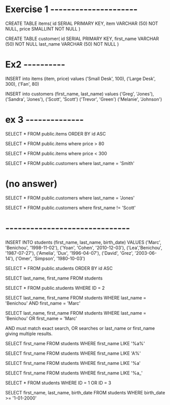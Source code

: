 # Exercise 1 ---------------------


CREATE TABLE items(
 id SERIAL PRIMARY KEY,
 item VARCHAR (50) NOT NULL,
 price SMALLINT NOT NULL
)

CREATE TABLE customer(
 id SERIAL PRIMARY KEY,
 first_name VARCHAR (50) NOT NULL
 last_name VARCHAR (50) NOT NULL
)

# Ex2 ----------

INSERT into items (item, price)
values 
('Small Desk', 100), 
('Large Desk', 300), 
('Fan', 80)


INSERT into customers (first_name, last_name)
values 
('Greg', 'Jones'), 
('Sandra', 'Jones'), 
('Scott', 'Scott')
('Trevor', 'Green')
('Melanie', 'Johnson')

# ex 3 --------------

SELECT * FROM public.items
ORDER BY id ASC

SELECT * FROM public.items
where price > 80

SELECT * FROM public.items
where price < 300

SELECT * FROM public.customers
where last_name = 'Smith'
# (no answer)

SELECT * FROM public.customers
where last_name = 'Jones'

SELECT * FROM public.customers
where first_name != 'Scott'

# ------------------------------
<!-- XP Gold - Ex1 -->

INSERT INTO students (first_name, last_name, birth_date)
VALUES 
('Marc', 'Benichou', '1998-11-02'),
('Yoan', 'Cohen', '2010-12-03'),
('Lea','Benichou', '1987-07-27'),
('Amelia', 'Dux', '1996-04-07'),
('David', 'Grez', '2003-06-14'),
('Omer', 'Simpson', '1980-10-03')

SELECT * FROM public.students
ORDER BY id ASC 

SELECT last_name, first_name FROM students

SELECT * FROM public.students
WHERE ID = 2 

SELECT last_name, first_name FROM students
WHERE last_name = 'Benichou' AND first_name = 'Marc' 

SELECT last_name, first_name FROM students
WHERE last_name = 'Benichou' OR first_name = 'Marc'

AND must match exact search, 
OR searches or last_name or first_name giving  multiple results. 

SELECT first_name FROM students
WHERE first_name LIKE '%a%' 

SELECT first_name FROM students
WHERE first_name LIKE 'A%' 

SELECT first_name FROM students
WHERE first_name LIKE '%a' 

SELECT first_name FROM students
WHERE first_name LIKE '%a_'

SELECT * FROM students
WHERE ID = 1 OR ID = 3 

SELECT first_name, last_name, birth_date FROM students
WHERE birth_date >= '1-01-2000'